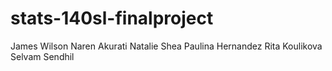 # stats-140sl-finalproject

James Wilson
Naren Akurati
Natalie Shea
Paulina Hernandez
Rita Koulikova
Selvam Sendhil
